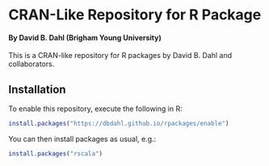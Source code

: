 # CRAN-Like Repository for R Package

#### By David B. Dahl (Brigham Young University)

This is a CRAN-like repository for R packages by David B. Dahl and collaborators.


## Installation

To enable this repository, execute the following in R:

```R
install.packages("https://dbdahl.github.io/rpackages/enable") 
```

You can then install packages as usual, e.g.:

```R
install.packages("rscala")
```

